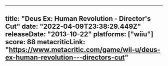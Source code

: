 
---
title: "Deus Ex: Human Revolution - Director's Cut"
date: "2022-04-09T23:38:29.449Z"
releaseDate: "2013-10-22"
platforms: ["wiiu"]
score: 88
metacriticLink: "https://www.metacritic.com/game/wii-u/deus-ex-human-revolution---directors-cut"
---
